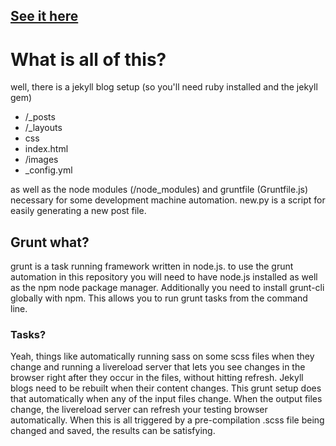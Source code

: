 <h2><a href="http://jmarq.github.io/">See it here</a></h2>
<h1>What is all of this?</h1>
<p>well, there is a jekyll blog setup (so you'll need ruby installed and the jekyll gem) 
	<ul>
		<li>/_posts</li>
		<li>/_layouts</li>
		<li>css</li>
		<li>index.html</li>
		<li>/images</li>
		<li>_config.yml</li>
	</ul>
as well as the node modules (/node_modules) and gruntfile (Gruntfile.js) necessary for some development machine automation. new.py is a script for easily generating a new post file.<p>
<p><h2>Grunt what?</h2>
grunt is a task running framework written in node.js.
to use the grunt automation in this repository you will need to have
node.js installed as well as the npm node package manager. Additionally you need to install grunt-cli globally with npm.  This allows you to run grunt tasks from the command line.  
<h3>Tasks?</h3>
Yeah, things like automatically running sass on some scss files when they change and running a livereload server that lets you see changes in the browser right after they occur in the files, without hitting refresh.  Jekyll blogs need to be rebuilt when their content changes.  This grunt setup does that automatically when any of the input files change. When the output files change, the livereload server can refresh your testing browser automatically.  When this is all triggered by a pre-compilation .scss file being changed and saved, the results can be satisfying.
</p> 
